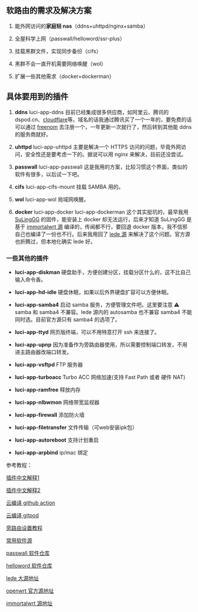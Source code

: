 ## 软路由的需求及解决方案

1. 能外网访问的**家庭轻 nas**（ddns+uhttpd/nginx+samba）

2. 全屋科学上网（passwall/helloword/ssr-plus）

3. 挂载黑群文件，实现同步备份（cifs）

4. 黑群不会一直开机需要网络唤醒（wol）

5. 扩展一些其他需求（docker+dockerman）

## 具体要用到的插件

1. **ddns** luci-app-ddns 目前已经集成很多供应商，如阿里云、腾讯的dspod.cn、[cloudflare](https://www.cloudflare.com/zh-cn/)等。域名的话我通过腾讯买了一个一年的，要免费的话可以通过 [freenom](https://www.freenom.com/zh/index.html?lang=zh) 去注册一个，一年更新一次就行了，然后转到其他能 ddns 的服务商就好。

2. **uhttpd** luci-app-uhttpd 主要是解决一个 HTTPS 访问的问题，毕竟外网访问，安全性还是要考虑一下的。据说可以用 nginx 来解决，目前还没尝试。

3. **passwall** luci-app-passwall  这是我用的方案，比较习惯这个界面，类似的软件有很多，以后试一下吧。

4. **cifs** luci-app-cifs-mount 挂载 SAMBA 用的。

5. **wol** luci-app-wol 局域网唤醒。

6. **docker** luci-app-docker luci-app-dockerman 这个其实挺坑的，最早我用 [SuLingGG](https://github.com/SuLingGG/OpenWrt-Rpi) 的固件，能安装上 docker 却无法运行，后来才知道 SuLingGG 是基于 [immortalwrt 源](https://github.com/immortalwrt/immortalwrt) 编译的，传闻都不行，要回退 docker 版本，我不信邪自己也编译了一份也不行。后来我用回了 [lede 源](https://github.com/coolsnowwolf/lede) 来解决了这个问题。官方源也折腾过，但本地化确实 lede 好。

### 一些其他的插件

- **luci-app-diskman** 硬盘助手，方便创建分区，挂载分区什么的，这不比自己输入命令香。

- **luci-app-hd-idle** 硬盘休眠，如果以后外界硬盘扩容可以方便休眠。

- **luci-app-samba4** 启动 samba 服务，方便管理文件吧。这里要注意 ⚠️ samba 和 samba4 不兼容。lede 源内的 autosamba 也不兼容 samba4 不能同时选。目前官方源只有 samba4 的选项了。

- **luci-app-ttyd** 网页版终端，可以不用特意打开 ssh 来连接了。

- **luci-app-upnp** 因为准备作为旁路由器使用，所以需要控制端口转发，不用进主路由器改端口转发。

- **luci-app-vsftpd** FTP 服务器

- **luci-app-turboacc** Turbo ACC 网络加速(支持 Fast Path 或者 硬件 NAT)

- **luci-app-ramfree** 释放内存

- **luci-app-nlbwmon** 网络带宽监视器

- **luci-app-firewall** 添加防火墙

- **luci-app-filetransfer** 文件传输（可web安装ipk包）

- **luci-app-autoreboot** 支持计划重启

- **luci-app-arpbind** ip/mac 绑定

参考教程：

[插件中文解释1](https://www.openwrt.pro/post-599.html)

[插件中文解释2](https://mtom.ml/827.html)

[云编译 github action](https://p3terx.com/archives/build-openwrt-with-github-actions.html)

[云编译 gitpod](https://www.right.com.cn/forum/thread-1573038-1-1.html)

[旁路由设置教程](https://mlapp.cn/1008.html)


[常用软件源](https://github.com/kenzok8/openwrt-packages)

[passwall 软件仓库](https://github.com/xiaorouji/openwrt-passwall)

[helloword 软件仓库](https://github.com/fw876/helloworld)


[lede 大源地址](https://github.com/coolsnowwolf/lede)

[openwrt 官方源地址](https://github.com/openwrt/openwrt)

[immortalwrt 源地址](https://github.com/immortalwrt/immortalwrt)
